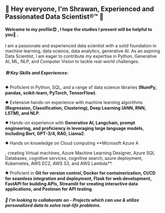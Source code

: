## 👋 Hey everyone, I'm Shrawan, Experienced and Passionated Data Scientist®™ 👋

#### Welcome to my profile😊 , I hope the studies I present will be helpful to you💪 .

I am a passionate and experienced data scientist with a solid foundation in machine learning, data science, data analytics, generative AI. As an aspiring Data Scientist, I am eager to contribute my expertise in Python, Generative AI, ML, NLP, and Computer Vision to tackle real-world challenges.

##### 🛠️ Key Skills and Experiences:
⯁ Proficient in Python, SQL, and a range of data science libraries **(NumPy, pandas, scikit-learn, PyTorch, TensorFlow)**.

⯁ Extensive hands-on experience with machine learning algorithms **(Regression, Classification, Clustering), Deep Learning (ANN, RNN, LSTM), and NLP**.

⯁ Hands-on experience with **Generative AI, Langchain, prompt engineering, and proficiency in leveraging large language models, including Bert, GPT-3/4, RAG, Liama2**.

⯁ Hands on knowledge on Cloud computing **Microsoft Azure <img src="https://github.com/Shrawan662000/Shrawan662000/assets/71877222/88fd441a-b3d7-452c-86a5-ce193cebb0e7" alt="Azure Logo" style="height: 1em;">

, creating Virtual machines, Azure Machine Learning Designer, Azure SQL Databases, cognitive services, cognitive search, azure deployment, Kubernetes, AWS EC2, AWS S3, and AWS Lambda**.

⯁ Proficient in **Git for version control, Docker for containerization, CI/CD for seamless integration and deployment, Flask for web development, FastAPI for building APIs, Streamlit for creating interactive data applications, and Postman for API testing**.

##### 👯 I’m looking to collaborate on - Projects which can use & utilize personalized data to solve real-life problems.
